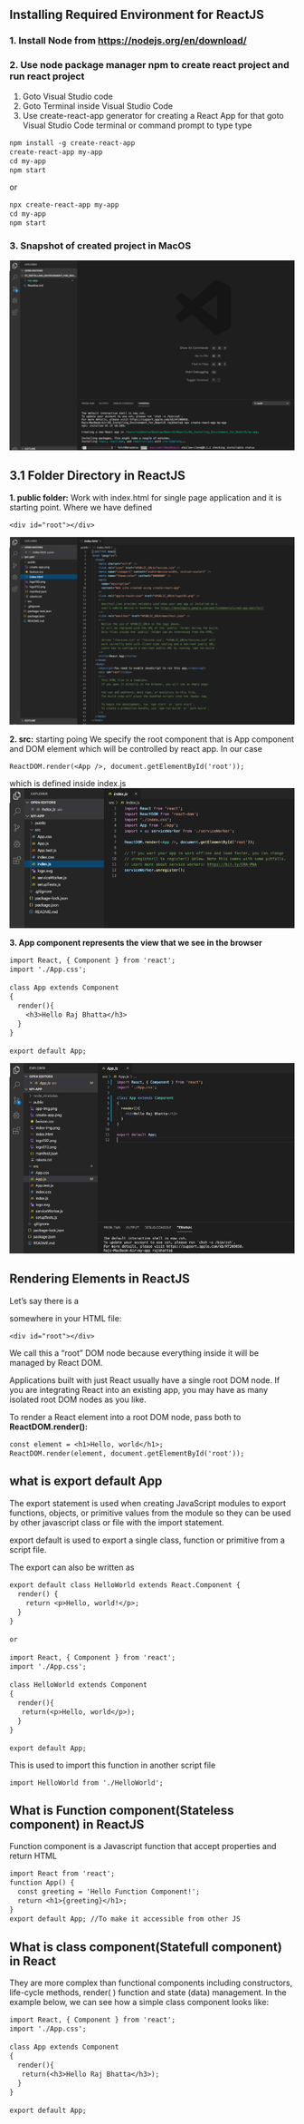## Installing Required Environment for ReactJS ##

### 1. Install Node from https://nodejs.org/en/download/ ###

### 2. Use node package manager npm to create react project and run react project ###

1. Goto Visual Studio code
2. Goto Terminal inside Visual Studio Code
3. Use create-react-app generator for creating a React App for that goto Visual Studio Code terminal or command prompt to type type
```
npm install -g create-react-app
create-react-app my-app
cd my-app
npm start
```
or 
```
npx create-react-app my-app
cd my-app
npm start
```

### 3. Snapshot of created project in MacOS ###
<img src="my-app/public/create-app.png"/>

## 3.1 Folder Directory in ReactJS ##
**1. public folder:** Work with index.html for single page application and it is starting point. Where we have defined 
```
<div id="root"></div> 
```
<img src="my-app/public/index-img.png"/>

**2. src:** starting poing 
We specify the root component  that is App component and DOM element which will be controlled by react app. In our case
```
ReactDOM.render(<App />, document.getElementById('root'));
```
which is defined inside index.js
<img src="my-app/public/app-img.png"/>

**3. App component represents the view that we see in the browser** 
```
import React, { Component } from 'react';
import './App.css';

class App extends Component
{
  render(){
    <h3>Hello Raj Bhatta</h3>
  }
}

export default App;
```
<img src="my-app/public/main-js.png"/>

## Rendering Elements in ReactJS ##
Let’s say there is a <div> somewhere in your HTML file:
 ```
<div id="root"></div>
```
We call this a “root” DOM node because everything inside it will be managed by React DOM.
  
Applications built with just React usually have a single root DOM node. If you are integrating React into an existing app, you may have as many isolated root DOM nodes as you like.

To render a React element into a root DOM node, pass both to **ReactDOM.render():**
```
const element = <h1>Hello, world</h1>;
ReactDOM.render(element, document.getElementById('root'));
```
## what is export default App ##
The export statement is used when creating JavaScript modules to export functions, objects, or primitive values from the module so they can be used by other javascript class or file with the import statement.

export default is used to export a single class, function or primitive from a script file.

The export can also be written as
```
export default class HelloWorld extends React.Component {
  render() {
    return <p>Hello, world!</p>;
  }
}

or

import React, { Component } from 'react';
import './App.css';

class HelloWorld extends Component
{
  render(){
   return(<p>Hello, world</p>);
  }
}

export default App;

```
This is used to import this function in another script file
```
import HelloWorld from './HelloWorld';
```

## What is Function component(Stateless component) in ReactJS ##
Function component is a Javascript function that accept properties and return HTML
```
import React from 'react';
function App() {
  const greeting = 'Hello Function Component!';
  return <h1>{greeting}</h1>;
}
export default App; //To make it accessible from other JS
```

## What is class component(Statefull component) in React ##
They are more complex than functional components including constructors, life-cycle methods, render( ) function and state (data) management. In the example below, we can see how a simple class component looks like:
```
import React, { Component } from 'react';
import './App.css';

class App extends Component
{
  render(){
   return(<h3>Hello Raj Bhatta</h3>);
  }
}

export default App;
```
